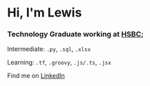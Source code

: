 # Hi, I'm Lewis

### Technology Graduate working at [HSBC](https://www.hsbc.com);<br>

Intermediate: `.py`, `.sql`, `.xlsx` <br>

Learning: `.tf`, `.groovy`, `.js/.ts`, `.jsx`  <br>

Find me on [LinkedIn](https://www.linkedin.com/in/lewisjamesellis)

